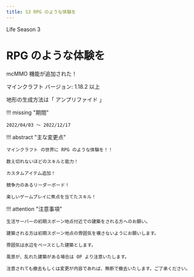 ```yaml
---
title: S3 RPG のような体験を
---
```


Life Season 3

# RPG のような体験を

mcMMO 機能が追加された！

マインクラフト バージョン: 1.18.2 以上

地形の生成方法は「 アンプリファイド 」

!!! missing "期間"

    2022/04/03 ～ 2022/12/17

!!! abstract "主な変更点"

    マインクラフト の世界に RPG のような体験を！！

    数え切れないほどのスキルと能力！

    カスタムアイテム追加！

    競争力のあるリーダーボード！

    楽しいゲームプレイに焦点を当てたスキル！

!!! attention "注意事項"

    生活サーバーの初期スポーン地点付近での建築をされる方へのお願い。

    建築される方は初期スポーン地点の雰囲気を壊さないようにお願いします。

    雰囲気は水辺をベースとした建築とします。

    風景が、乱れた建築がある場合は OP より注意いたします。

    注意されても撤去もしくは変更が内容であれば、無断で撤去いたします。ご了承ください。
